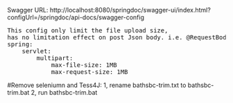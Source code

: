 
Swagger URL: <a>http://localhost:8080/springdoc/swagger-ui/index.html?configUrl=/springdoc/api-docs/swagger-config

<pre>
This config only limit the file upload size, 
has no limitation effect on post Json body. i.e. @RequestBody
spring:
    servlet:
        multipart:
            max-file-size: 1MB
            max-request-size: 1MB
</pre>

#Remove seleniumn and Tess4J:
1, rename bathsbc-trim.txt to bathsbc-trim.bat
2, run bathsbc-trim.bat



